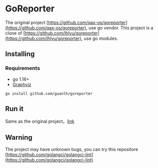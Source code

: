 # GoReporter

The original project [https://github.com/qax-os/goreporter](https://github.com/qax-os/goreporter), use go vendor.
This project is a clone of [https://github.com/lhlyu/goreporter](https://github.com/lhlyu/goreporter), use go modules.

## Installing

### Requirements

- go 1.16+
- [Graphviz](http://www.graphviz.org/download/)

`go install github.com/guanlh/goreporter`

## Run it

Same as the original project，[link](https://github.com/qax-os/goreporter#run-it)

## Warning

The project may have unknown bugs, you can try this repositore [https://github.com/golangci/golangci-lint](https://github.com/golangci/golangci-lint)

